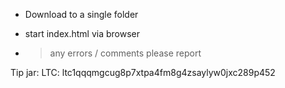 - Download to a single folder
- start index.html via browser

- > any errors / comments please report
  
Tip jar: LTC: ltc1qqqmgcug8p7xtpa4fm8g4zsaylyw0jxc289p452
